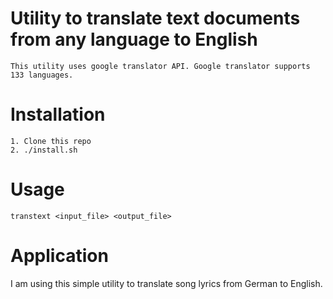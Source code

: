 # Utility to translate text documents from any language to English

    This utility uses google translator API. Google translator supports 133 languages.

# Installation

    1. Clone this repo
    2. ./install.sh

# Usage

    transtext <input_file> <output_file>


# Application

I am using this simple utility to translate song lyrics from German to English. 

